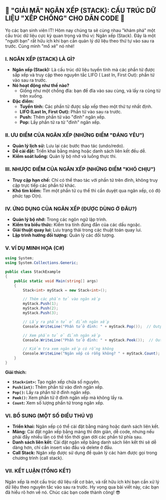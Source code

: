 ## **🚀 "GIẢI MÃ" NGĂN XẾP (STACK): CẤU TRÚC DỮ LIỆU "XẾP CHỒNG" CHO DÂN CODE 🚀**

Yo các bạn sinh viên IT! Hôm nay chúng ta sẽ cùng nhau "khám phá" một cấu trúc dữ liệu cực kỳ quan trọng và thú vị: Ngăn
xếp (Stack). Đây là một "người bạn" rất hữu ích khi bạn cần quản lý dữ liệu theo thứ tự vào sau ra trước. Cùng mình "mổ
xẻ" nó nhé!

### **I. NGĂN XẾP (STACK) LÀ GÌ?**

- **Ngăn xếp (Stack):** Là cấu trúc dữ liệu tuyến tính mà các phần tử được sắp xếp và truy cập theo nguyên tắc LIFO (
  Last In, First Out): phần tử vào sau ra trước.
- **Nó hoạt động như thế nào?**
    - Giống như một chồng đĩa: bạn để đĩa vào sau cùng, và lấy ra cũng từ trên xuống.
- **Đặc điểm:**
    - **Tuyến tính:** Các phần tử được sắp xếp theo một thứ tự nhất định.
    - **LIFO (Last In, First Out):** Phần tử vào sau ra trước.
    - **Push:** Thêm phần tử vào "đỉnh" ngăn xếp.
    - **Pop:** Lấy phần tử ra từ "đỉnh" ngăn xếp.

### **II. ƯU ĐIỂM CỦA NGĂN XẾP (NHỮNG ĐIỂM "ĐÁNG YÊU")**

- **Quản lý lịch sử:** Lưu lại các bước thao tác (undo/redo).
- **Dễ cài đặt:** Triển khai bằng mảng hoặc danh sách liên kết đều dễ.
- **Kiểm soát luồng:** Quản lý bộ nhớ và luồng thực thi.

### **III. NHƯỢC ĐIỂM CỦA NGĂN XẾP (NHỮNG ĐIỂM "KHÓ CHỊU")**

- **Truy cập hạn chế:** Chỉ có thể thao tác với phần tử trên đỉnh, không truy cập trực tiếp các phần tử khác.
- **Khó tìm kiếm:** Tìm một phần tử cụ thể thì cần duyệt qua ngăn xếp, có độ phức tạp O(n).

### **IV. ỨNG DỤNG CỦA NGĂN XẾP (ĐƯỢC DÙNG Ở ĐÂU?)**

- **Quản lý bộ nhớ:** Trong các ngôn ngữ lập trình.
- **Kiểm tra biểu thức:** Kiểm tra tính đúng đắn của các dấu ngoặc.
- **Giải thuật quay lui:** Lưu trạng thái trong các thuật toán quay lui.
- **Lập trình hướng đối tượng:** Quản lý các đối tượng.

### **V. VÍ DỤ MINH HỌA (C#)**

```csharp
using System;
using System.Collections.Generic;

public class StackExample
{
    public static void Main(string[] args)
    {
        Stack<int> myStack = new Stack<int>();

        // Thêm các phần tử vào ngăn xếp
        myStack.Push(1);
        myStack.Push(2);
        myStack.Push(3);

        // Lấy ra phần tử ở đỉnh ngăn xếp
        Console.WriteLine("Phần tử ở đỉnh: " + myStack.Pop());  // Output: Phần tử ở đỉnh: 3

        // Xem phần tử ở đỉnh ngăn xếp
        Console.WriteLine("Phần tử ở đỉnh: " + myStack.Peek());  // Output: Phần tử ở đỉnh: 2

        // Kiểm tra xem ngăn xếp có rỗng không
        Console.WriteLine("Ngăn xếp có rỗng không? " + myStack.Count);   // Output: Ngăn xếp có rỗng không? 2
    }
}
```

**Giải thích:**

- **`Stack<int>`:** Tạo ngăn xếp chứa số nguyên.
- **`Push(int)`:** Thêm phần tử vào đỉnh ngăn xếp.
- **`Pop()`:** Lấy ra phần tử ở đỉnh ngăn xếp.
- **`Peek()`:** Xem phần tử ở đỉnh ngăn xếp mà không lấy ra.
- **`Count`:** Xem số lượng phần tử trong ngăn xếp.

### **VI. BỔ SUNG (MỘT SỐ ĐIỀU THÚ VỊ)**

- **Triển khai:** Ngăn xếp có thể cài đặt bằng mảng hoặc danh sách liên kết.
- **Mảng:** Cài đặt ngăn xếp bằng mảng thì đơn giản, dễ code, nhưng nếu phải đẩy nhiều lần có thể tốn thời gian dời các
  phần tử phía sau.
- **Danh sách liên kết:** Cài đặt ngăn xếp bằng danh sách liên kết thì sẽ dễ dàng hơn, chỉ cần insert vào đầu và delete
  ở đầu.
- **Call Stack:** Ngăn xếp được sử dụng để quản lý các hàm được gọi trong chương trình (call stack).

### **VII. KẾT LUẬN (TỔNG KẾT)**

Ngăn xếp là một cấu trúc dữ liệu rất cơ bản, và rất hữu ích khi bạn cần xử lý dữ liệu theo nguyên tắc vào sau ra trước.
Hy vọng qua bài viết này, các bạn đã hiểu rõ hơn về nó. Chúc các bạn code thành công! 😎
